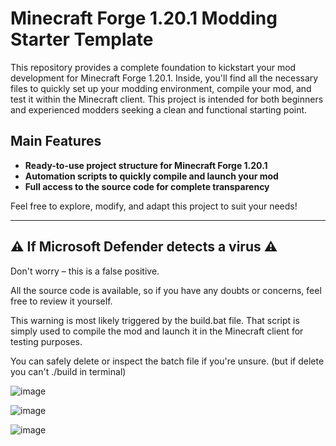 # Minecraft Forge 1.20.1 Modding Starter Template

This repository provides a complete foundation to kickstart your mod development for Minecraft Forge 1.20.1. Inside, you'll find all the necessary files to quickly set up your modding environment, compile your mod, and test it within the Minecraft client. This project is intended for both beginners and experienced modders seeking a clean and functional starting point.

## Main Features

- **Ready-to-use project structure for Minecraft Forge 1.20.1**
- **Automation scripts to quickly compile and launch your mod**
- **Full access to the source code for complete transparency**

Feel free to explore, modify, and adapt this project to suit your needs!

---

## ⚠️ If Microsoft Defender detects a virus ⚠️
Don't worry – this is a false positive.

All the source code is available, so if you have any doubts or concerns, feel free to review it yourself.

This warning is most likely triggered by the build.bat file.
That script is simply used to compile the mod and launch it in the Minecraft client for testing purposes.

You can safely delete or inspect the batch file if you're unsure.
(but if delete you can't ./build in terminal)

![image](https://github.com/user-attachments/assets/e9fa2b86-4964-4b96-a7e9-54ec88ec7a8a)


![image](https://github.com/user-attachments/assets/a50fe647-4079-4adb-94ee-aa714945f61c)


![image](https://github.com/user-attachments/assets/0e0ade42-8e6d-49d3-9872-bed38087a1a6)
